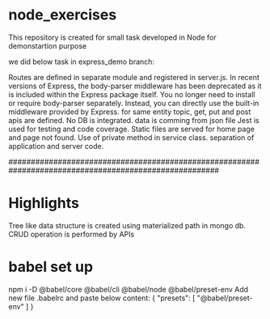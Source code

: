 # node_exercises

This repository is created for small task developed in Node for demonstartion purpose

we did below task in express_demo branch:

Routes are defined in separate module and registered in server.js.
In recent versions of Express, the body-parser middleware has been deprecated as it is included within the Express package itself. You no longer need to install or require body-parser separately. Instead, you can directly use the built-in middleware provided by Express.
for same entity topic, get, put and post apis are defined. No DB is integrated. data is comming from json file
Jest is used for testing and code coverage.
Static files are served for home page and page not found.
Use of private method in service class.
separation of application and server code.

#######################################################################################################

# Highlights

Tree like data structure is created using materialized path in mongo db.
CRUD operation is performed by APIs

# babel set up

npm i -D @babel/core @babel/cli @babel/node @babel/preset-env
Add new file .babelrc and paste below content:
{
"presets": [
"@babel/preset-env"
]
}
